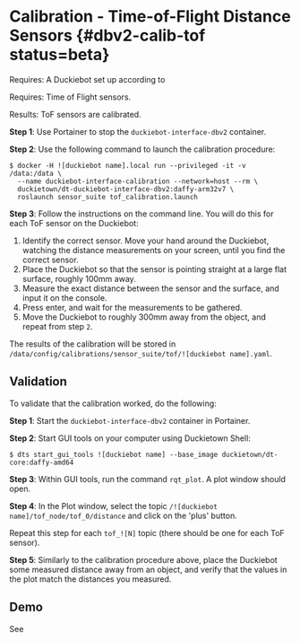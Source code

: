 # Calibration - Time-of-Flight Distance Sensors {#dbv2-calib-tof status=beta}

<div class='requirements' markdown='1'>

Requires: A Duckiebot set up according to [](#dbv2-setup)

Requires: Time of Flight sensors.

Results: ToF sensors are calibrated.

</div>

**Step 1**: Use Portainer to stop the `duckiebot-interface-dbv2` container.

**Step 2**: Use the following command to launch the calibration procedure:

    $ docker -H ![duckiebot name].local run --privileged -it -v /data:/data \
      --name duckiebot-interface-calibration --network=host --rm \
      duckietown/dt-duckiebot-interface-dbv2:daffy-arm32v7 \
      roslaunch sensor_suite tof_calibration.launch

**Step 3**: Follow the instructions on the command line. You will do this for each ToF sensor on the Duckiebot:
   
   1. Identify the correct sensor. Move your hand around the Duckiebot, watching the distance measurements on
      your screen, until you find the correct sensor.
   2. Place the Duckiebot so that the sensor is pointing straight at a large flat surface, roughly 100mm away.
   3. Measure the exact distance between the sensor and the surface, and input it on the console.
   4. Press enter, and wait for the measurements to be gathered.
   5. Move the Duckiebot to roughly 300mm away from the object, and repeat from step `2`.
   
The results of the calibration will be stored in `/data/config/calibrations/sensor_suite/tof/![duckiebot name].yaml`.

## Validation

To validate that the calibration worked, do the following:

**Step 1**: Start the `duckiebot-interface-dbv2` container in Portainer.

**Step 2**: Start GUI tools on your computer using Duckietown Shell:

    $ dts start_gui_tools ![duckiebot name] --base_image duckietown/dt-core:daffy-amd64

**Step 3**: Within GUI tools, run the command `rqt_plot`. A plot window should open.

**Step 4**: In the Plot window, select the topic `/![duckiebot name]/tof_node/tof_0/distance` and
click on the 'plus' button.

Repeat this step for each `tof_![N]` topic (there should be one for each ToF sensor).

**Step 5**: Similarly to the calibration procedure above, place the Duckiebot some measured distance away
from an object, and verify that the values in the plot match the distances you measured.

## Demo

See [](#dbv2-demos-tof)